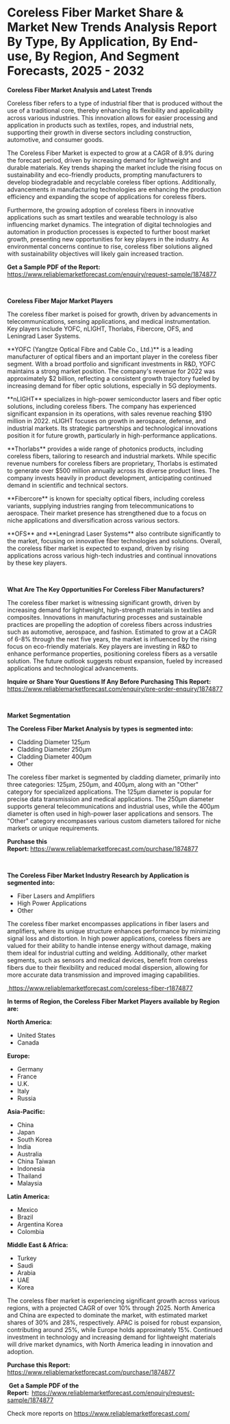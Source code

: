 <p><h1>Coreless Fiber Market Share & Market New Trends Analysis Report By Type, By Application, By End-use, By Region, And Segment Forecasts, 2025 - 2032</h1></p><p><strong>Coreless Fiber Market Analysis and Latest Trends</strong></p>
<p><p>Coreless fiber refers to a type of industrial fiber that is produced without the use of a traditional core, thereby enhancing its flexibility and applicability across various industries. This innovation allows for easier processing and application in products such as textiles, ropes, and industrial nets, supporting their growth in diverse sectors including construction, automotive, and consumer goods.</p><p>The Coreless Fiber Market is expected to grow at a CAGR of 8.9% during the forecast period, driven by increasing demand for lightweight and durable materials. Key trends shaping the market include the rising focus on sustainability and eco-friendly products, prompting manufacturers to develop biodegradable and recyclable coreless fiber options. Additionally, advancements in manufacturing technologies are enhancing the production efficiency and expanding the scope of applications for coreless fibers.</p><p>Furthermore, the growing adoption of coreless fibers in innovative applications such as smart textiles and wearable technology is also influencing market dynamics. The integration of digital technologies and automation in production processes is expected to further boost market growth, presenting new opportunities for key players in the industry. As environmental concerns continue to rise, coreless fiber solutions aligned with sustainability objectives will likely gain increased traction.</p></p>
<p><strong>Get a Sample PDF of the Report:&nbsp;</strong> <a href="https://www.reliablemarketforecast.com/enquiry/request-sample/1874877?utm_campaign=2932&utm_medium=2&utm_source=Github&utm_content=ia&utm_term=02042025&utm_id=coreless-fiber">https://www.reliablemarketforecast.com/enquiry/request-sample/1874877</a></p>
<p>&nbsp;</p>
<p><strong>Coreless Fiber Major Market Players</strong></p>
<p><p>The coreless fiber market is poised for growth, driven by advancements in telecommunications, sensing applications, and medical instrumentation. Key players include YOFC, nLIGHT, Thorlabs, Fibercore, OFS, and Leningrad Laser Systems.</p><p>**YOFC (Yangtze Optical Fibre and Cable Co., Ltd.)** is a leading manufacturer of optical fibers and an important player in the coreless fiber segment. With a broad portfolio and significant investments in R&D, YOFC maintains a strong market position. The company's revenue for 2022 was approximately $2 billion, reflecting a consistent growth trajectory fueled by increasing demand for fiber optic solutions, especially in 5G deployments.</p><p>**nLIGHT** specializes in high-power semiconductor lasers and fiber optic solutions, including coreless fibers. The company has experienced significant expansion in its operations, with sales revenue reaching $190 million in 2022. nLIGHT focuses on growth in aerospace, defense, and industrial markets. Its strategic partnerships and technological innovations position it for future growth, particularly in high-performance applications.</p><p>**Thorlabs** provides a wide range of photonics products, including coreless fibers, tailoring to research and industrial markets. While specific revenue numbers for coreless fibers are proprietary, Thorlabs is estimated to generate over $500 million annually across its diverse product lines. The company invests heavily in product development, anticipating continued demand in scientific and technical sectors.</p><p>**Fibercore** is known for specialty optical fibers, including coreless variants, supplying industries ranging from telecommunications to aerospace. Their market presence has strengthened due to a focus on niche applications and diversification across various sectors.</p><p>**OFS** and **Leningrad Laser Systems** also contribute significantly to the market, focusing on innovative fiber technologies and solutions. Overall, the coreless fiber market is expected to expand, driven by rising applications across various high-tech industries and continual innovations by these key players.</p></p>
<p>&nbsp;</p>
<p><strong>What Are The Key Opportunities For Coreless Fiber Manufacturers?</strong></p>
<p><p>The coreless fiber market is witnessing significant growth, driven by increasing demand for lightweight, high-strength materials in textiles and composites. Innovations in manufacturing processes and sustainable practices are propelling the adoption of coreless fibers across industries such as automotive, aerospace, and fashion. Estimated to grow at a CAGR of 6-8% through the next five years, the market is influenced by the rising focus on eco-friendly materials. Key players are investing in R&D to enhance performance properties, positioning coreless fibers as a versatile solution. The future outlook suggests robust expansion, fueled by increased applications and technological advancements.</p></p>
<p><strong>Inquire or Share Your Questions If Any Before Purchasing This Report:</strong> <a href="https://www.reliablemarketforecast.com/enquiry/pre-order-enquiry/1874877?utm_campaign=2932&utm_medium=2&utm_source=Github&utm_content=ia&utm_term=02042025&utm_id=coreless-fiber">https://www.reliablemarketforecast.com/enquiry/pre-order-enquiry/1874877</a></p>
<p>&nbsp;</p>
<p><strong>Market Segmentation</strong></p>
<p><strong>The Coreless Fiber Market Analysis by types is segmented into:</strong></p>
<p><ul><li>Cladding Diameter 125μm</li><li>Cladding Diameter 250μm</li><li>Cladding Diameter 400μm</li><li>Other</li></ul></p>
<p><p>The coreless fiber market is segmented by cladding diameter, primarily into three categories: 125μm, 250μm, and 400μm, along with an "Other" category for specialized applications. The 125μm diameter is popular for precise data transmission and medical applications. The 250μm diameter supports general telecommunications and industrial uses, while the 400μm diameter is often used in high-power laser applications and sensors. The "Other" category encompasses various custom diameters tailored for niche markets or unique requirements.</p></p>
<p><strong>Purchase this Report:&nbsp;</strong><a href="https://www.reliablemarketforecast.com/purchase/1874877?utm_campaign=2932&utm_medium=2&utm_source=Github&utm_content=ia&utm_term=02042025&utm_id=coreless-fiber">https://www.reliablemarketforecast.com/purchase/1874877</a></p>
<p>&nbsp;</p>
<p><strong>The Coreless Fiber Market Industry Research by Application is segmented into:</strong></p>
<p><ul><li>Fiber Lasers and Amplifiers</li><li>High Power Applications</li><li>Other</li></ul></p>
<p><p>The coreless fiber market encompasses applications in fiber lasers and amplifiers, where its unique structure enhances performance by minimizing signal loss and distortion. In high power applications, coreless fibers are valued for their ability to handle intense energy without damage, making them ideal for industrial cutting and welding. Additionally, other market segments, such as sensors and medical devices, benefit from coreless fibers due to their flexibility and reduced modal dispersion, allowing for more accurate data transmission and improved imaging capabilities.</p></p>
<p><a href="https://www.reliablemarketforecast.com/coreless-fiber-r1874877?utm_campaign=2932&utm_medium=2&utm_source=Github&utm_content=ia&utm_term=02042025&utm_id=coreless-fiber">&nbsp;https://www.reliablemarketforecast.com/coreless-fiber-r1874877</a></p>
<p><strong>In terms of Region, the Coreless Fiber Market Players available by Region are:</strong></p>
<p>
    <p> <strong> North America: </strong>
        <ul>
            <li>United States</li>
            <li>Canada</li>
        </ul>
        </p> 
    <p> <strong> Europe: </strong>
        <ul>
            <li>Germany</li>
            <li>France</li>
            <li>U.K.</li>
            <li>Italy</li>
            <li>Russia</li>
        </ul>
        </p> 
    <p> <strong> Asia-Pacific: </strong>
        <ul>
            <li>China</li>
            <li>Japan</li>
            <li>South Korea</li>
            <li>India</li>
            <li>Australia</li>
            <li>China Taiwan</li>
            <li>Indonesia</li>
            <li>Thailand</li>
            <li>Malaysia</li>
        </ul>
        </p> 
    <p> <strong> Latin America: </strong>
        <ul>
            <li>Mexico</li>
            <li>Brazil</li>
            <li>Argentina Korea</li>
            <li>Colombia</li>
        </ul>
        </p> 
    <p> <strong> Middle East & Africa: </strong>
        <ul>
            <li>Turkey</li>
            <li>Saudi</li>
            <li>Arabia</li>
            <li>UAE</li>
            <li>Korea</li>
        </ul>
    </p>
    </p>
<p><p>The coreless fiber market is experiencing significant growth across various regions, with a projected CAGR of over 10% through 2025. North America and China are expected to dominate the market, with estimated market shares of 30% and 28%, respectively. APAC is poised for robust expansion, contributing around 25%, while Europe holds approximately 15%. Continued investment in technology and increasing demand for lightweight materials will drive market dynamics, with North America leading in innovation and adoption.</p></p>
<p><strong>Purchase this Report: </strong><a href="https://www.reliablemarketforecast.com/purchase/1874877?utm_campaign=2932&utm_medium=2&utm_source=Github&utm_content=ia&utm_term=02042025&utm_id=coreless-fiber">https://www.reliablemarketforecast.com/purchase/1874877</a></p>
<p>&nbsp;<strong>Get a Sample PDF of the Report:&nbsp;&nbsp;</strong><a href="https://www.reliablemarketforecast.com/enquiry/request-sample/1874877?utm_campaign=2932&utm_medium=2&utm_source=Github&utm_content=ia&utm_term=02042025&utm_id=coreless-fiber">https://www.reliablemarketforecast.com/enquiry/request-sample/1874877</a></p>
<p><strong></strong></p>
<p>Check more reports on <a href="https://www.reliablemarketforecast.com/?utm_campaign=2932&utm_medium=2&utm_source=Github&utm_content=ia&utm_term=02042025&utm_id=coreless-fiber">https://www.reliablemarketforecast.com/</a></p>